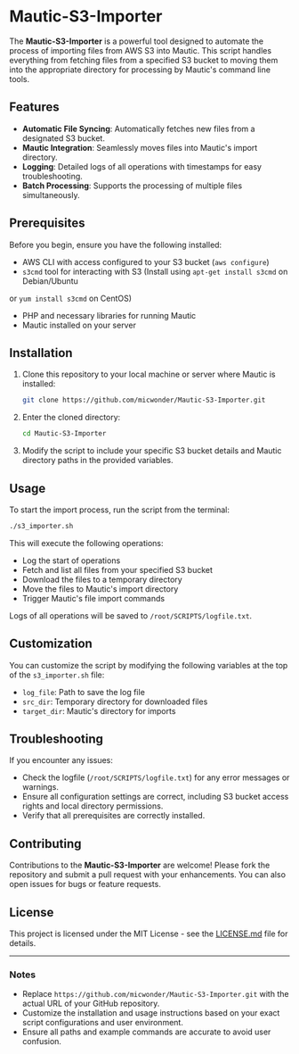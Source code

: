 # Mautic-S3-Importer

The **Mautic-S3-Importer** is a powerful tool designed to automate the process of importing files from AWS S3 into Mautic. This script handles everything from fetching files from a specified S3 bucket to moving them into the appropriate directory for processing by Mautic's command line tools.

## Features

- **Automatic File Syncing**: Automatically fetches new files from a designated S3 bucket.
- **Mautic Integration**: Seamlessly moves files into Mautic's import directory.
- **Logging**: Detailed logs of all operations with timestamps for easy troubleshooting.
- **Batch Processing**: Supports the processing of multiple files simultaneously.

## Prerequisites

Before you begin, ensure you have the following installed:

- AWS CLI with access configured to your S3 bucket (`aws configure`)
- `s3cmd` tool for interacting with S3 (Install using `apt-get install s3cmd` on Debian/Ubuntu

or `yum install s3cmd` on CentOS)

- PHP and necessary libraries for running Mautic
- Mautic installed on your server

## Installation

1. Clone this repository to your local machine or server where Mautic is installed:

   ```bash
   git clone https://github.com/micwonder/Mautic-S3-Importer.git
   ```

2. Enter the cloned directory:

   ```bash
   cd Mautic-S3-Importer
   ```

3. Modify the script to include your specific S3 bucket details and Mautic directory paths in the provided variables.

## Usage

To start the import process, run the script from the terminal:

```bash
./s3_importer.sh
```

This will execute the following operations:

- Log the start of operations
- Fetch and list all files from your specified S3 bucket
- Download the files to a temporary directory
- Move the files to Mautic's import directory
- Trigger Mautic's file import commands

Logs of all operations will be saved to `/root/SCRIPTS/logfile.txt`.

## Customization

You can customize the script by modifying the following variables at the top of the `s3_importer.sh` file:

- `log_file`: Path to save the log file
- `src_dir`: Temporary directory for downloaded files
- `target_dir`: Mautic's directory for imports

## Troubleshooting

If you encounter any issues:

- Check the logfile (`/root/SCRIPTS/logfile.txt`) for any error messages or warnings.
- Ensure all configuration settings are correct, including S3 bucket access rights and local directory permissions.
- Verify that all prerequisites are correctly installed.

## Contributing

Contributions to the **Mautic-S3-Importer** are welcome! Please fork the repository and submit a pull request with your enhancements. You can also open issues for bugs or feature requests.

## License

This project is licensed under the MIT License - see the [LICENSE.md](LICENSE) file for details.

---

### Notes

- Replace `https://github.com/micwonder/Mautic-S3-Importer.git` with the actual URL of your GitHub repository.
- Customize the installation and usage instructions based on your exact script configurations and user environment.
- Ensure all paths and example commands are accurate to avoid user confusion.
